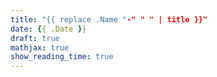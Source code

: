 ```yaml
---
title: "{{ replace .Name "-" " " | title }}"
date: {{ .Date }}
draft: true
mathjax: true
show_reading_time: true
---
```


